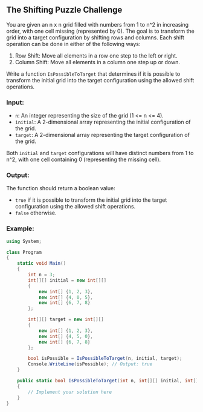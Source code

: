 ## The Shifting Puzzle Challenge

You are given an n x n grid filled with numbers from 1 to n^2 in increasing order, with one cell missing (represented by 0). The goal is to transform the grid into a target configuration by shifting rows and columns. Each shift operation can be done in either of the following ways:

1. Row Shift: Move all elements in a row one step to the left or right.
2. Column Shift: Move all elements in a column one step up or down.

Write a function `IsPossibleToTarget` that determines if it is possible to transform the initial grid into the target configuration using the allowed shift operations.

### Input:

- `n`: An integer representing the size of the grid (1 <= n <= 4).
- `initial`: A 2-dimensional array representing the initial configuration of the grid.
- `target`: A 2-dimensional array representing the target configuration of the grid.

Both `initial` and `target` configurations will have distinct numbers from 1 to n^2, with one cell containing 0 (representing the missing cell).

### Output:

The function should return a boolean value:
- `true` if it is possible to transform the initial grid into the target configuration using the allowed shift operations.
- `false` otherwise.

### Example:

```csharp
using System;

class Program
{
    static void Main()
    {
        int n = 3;
        int[][] initial = new int[][]
        {
            new int[] {1, 2, 3},
            new int[] {4, 0, 5},
            new int[] {6, 7, 8}
        };

        int[][] target = new int[][]
        {
            new int[] {1, 2, 3},
            new int[] {4, 5, 0},
            new int[] {6, 7, 8}
        };

        bool isPossible = IsPossibleToTarget(n, initial, target);
        Console.WriteLine(isPossible); // Output: true
    }

    public static bool IsPossibleToTarget(int n, int[][] initial, int[][] target)
    {
        // Implement your solution here
    }
}
